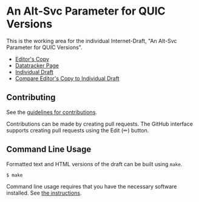 # An Alt-Svc Parameter for QUIC Versions

This is the working area for the individual Internet-Draft, "An Alt-Svc Parameter for QUIC Versions".

* [Editor's Copy](https://martinduke.github.io/quic-version-alt-svc-parameter/#go.draft-duke-httpbis-quic-version-alt-svc.html)
* [Datatracker Page](https://datatracker.ietf.org/doc/draft-duke-httpbis-quic-version-alt-svc)
* [Individual Draft](https://datatracker.ietf.org/doc/html/draft-duke-httpbis-quic-version-alt-svc)
* [Compare Editor's Copy to Individual Draft](https://martinduke.github.io/quic-version-alt-svc-parameter/#go.draft-duke-httpbis-quic-version-alt-svc.diff)


## Contributing

See the
[guidelines for contributions](https://github.com/martinduke/quic-version-alt-svc-parameter/blob/main/CONTRIBUTING.md).

Contributions can be made by creating pull requests.
The GitHub interface supports creating pull requests using the Edit (✏) button.


## Command Line Usage

Formatted text and HTML versions of the draft can be built using `make`.

```sh
$ make
```

Command line usage requires that you have the necessary software installed.  See
[the instructions](https://github.com/martinthomson/i-d-template/blob/main/doc/SETUP.md).

